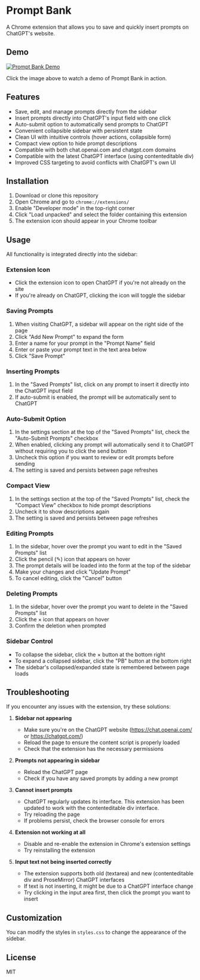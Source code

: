 # Prompt Bank

A Chrome extension that allows you to save and quickly insert prompts on ChatGPT's website.

## Demo

[![Prompt Bank Demo](https://img.youtube.com/vi/YEfhMsecxWs/0.jpg)](https://www.youtube.com/watch?v=YEfhMsecxWs)

Click the image above to watch a demo of Prompt Bank in action.

## Features

- Save, edit, and manage prompts directly from the sidebar
- Insert prompts directly into ChatGPT's input field with one click
- Auto-submit option to automatically send prompts to ChatGPT
- Convenient collapsible sidebar with persistent state
- Clean UI with intuitive controls (hover actions, collapsible form)
- Compact view option to hide prompt descriptions
- Compatible with both chat.openai.com and chatgpt.com domains
- Compatible with the latest ChatGPT interface (using contenteditable div)
- Improved CSS targeting to avoid conflicts with ChatGPT's own UI

## Installation

1. Download or clone this repository
2. Open Chrome and go to `chrome://extensions/`
3. Enable "Developer mode" in the top-right corner
4. Click "Load unpacked" and select the folder containing this extension
5. The extension icon should appear in your Chrome toolbar

## Usage

All functionality is integrated directly into the sidebar:

### Extension Icon

- Click the extension icon to open ChatGPT if you're not already on the site
- If you're already on ChatGPT, clicking the icon will toggle the sidebar

### Saving Prompts

1. When visiting ChatGPT, a sidebar will appear on the right side of the page
2. Click "Add New Prompt" to expand the form
3. Enter a name for your prompt in the "Prompt Name" field
4. Enter or paste your prompt text in the text area below
5. Click "Save Prompt"

### Inserting Prompts

1. In the "Saved Prompts" list, click on any prompt to insert it directly into the ChatGPT input field
2. If auto-submit is enabled, the prompt will be automatically sent to ChatGPT

### Auto-Submit Option

1. In the settings section at the top of the "Saved Prompts" list, check the "Auto-Submit Prompts" checkbox
2. When enabled, clicking any prompt will automatically send it to ChatGPT without requiring you to click the send button
3. Uncheck this option if you want to review or edit prompts before sending
4. The setting is saved and persists between page refreshes

### Compact View

1. In the settings section at the top of the "Saved Prompts" list, check the "Compact View" checkbox to hide prompt descriptions
2. Uncheck it to show descriptions again
3. The setting is saved and persists between page refreshes

### Editing Prompts

1. In the sidebar, hover over the prompt you want to edit in the "Saved Prompts" list
2. Click the pencil (✎) icon that appears on hover
3. The prompt details will be loaded into the form at the top of the sidebar
4. Make your changes and click "Update Prompt"
5. To cancel editing, click the "Cancel" button

### Deleting Prompts

1. In the sidebar, hover over the prompt you want to delete in the "Saved Prompts" list
2. Click the × icon that appears on hover
3. Confirm the deletion when prompted

### Sidebar Control

- To collapse the sidebar, click the × button at the bottom right
- To expand a collapsed sidebar, click the "PB" button at the bottom right
- The sidebar's collapsed/expanded state is remembered between page loads

## Troubleshooting

If you encounter any issues with the extension, try these solutions:

1. **Sidebar not appearing**
   - Make sure you're on the ChatGPT website (https://chat.openai.com/ or https://chatgpt.com/)
   - Reload the page to ensure the content script is properly loaded
   - Check that the extension has the necessary permissions

2. **Prompts not appearing in sidebar**
   - Reload the ChatGPT page
   - Check if you have any saved prompts by adding a new prompt

3. **Cannot insert prompts**
   - ChatGPT regularly updates its interface. This extension has been updated to work with the contenteditable div interface.
   - Try reloading the page
   - If problems persist, check the browser console for errors

4. **Extension not working at all**
   - Disable and re-enable the extension in Chrome's extension settings
   - Try reinstalling the extension
   
5. **Input text not being inserted correctly**
   - The extension supports both old (textarea) and new (contenteditable div and ProseMirror) ChatGPT interfaces
   - If text is not inserting, it might be due to a ChatGPT interface change
   - Try clicking in the input area first, then click the prompt you want to insert

## Customization

You can modify the styles in `styles.css` to change the appearance of the sidebar.

## License

MIT 